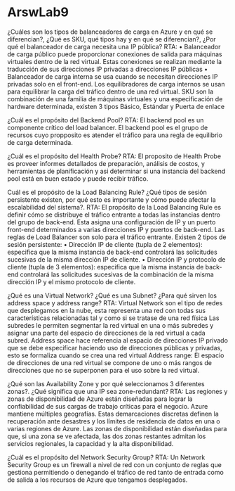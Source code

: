 # ArswLab9

¿Cuáles son los tipos de balanceadores de carga en Azure y en qué se diferencian?, ¿Qué es SKU, qué tipos hay y en qué se diferencian?, ¿Por qué el balanceador de carga necesita una IP pública?
RTA: 
•	Balanceador de carga público puede proporcionar conexiones de salida para máquinas virtuales dentro de la red virtual. Estas conexiones se realizan mediante la traducción de sus direcciones IP privadas a direcciones IP públicas
•	Balanceador de carga interna se usa cuando se necesitan direcciones IP privadas solo en el front-end. Los equilibradores de carga internos se usan para equilibrar la carga del tráfico dentro de una red virtual. 
SKU son la combinación de una familia de máquinas virtuales y una especificación de hardware determinada, existen 3 tipos Básico, Estándar y Puerta de enlace

¿Cuál es el propósito del Backend Pool?
RTA: El backend pool es un componente crítico del load balancer. El backend pool es el grupo de recursos cuyo propposito es atender el tráfico para una regla de equilibrio de carga determinada.

¿Cuál es el propósito del Health Probe?
RTA: El proposito de Health Probe es proveer informes detallados de preparación, análisis de costos, y herramientas de planificación y asi determinar si una instancia del backend pool está en buen estado y puede recibir tráfico.

Cuál es el propósito de la Load Balancing Rule? ¿Qué tipos de sesión persistente existen, por qué esto es importante y cómo puede afectar la escalabilidad del sistema?.
RTA: El propósito de la Load Balancing Rule es definir cómo se distribuye el tráfico entrante a todas las instancias dentro del grupo de back-end. Esta asigna una configuración de IP y un puerto front-end determinados a varias direcciones IP y puertos de back-end. Las reglas de Load Balancer son solo para el tráfico entrante.
Existen 2 tipos de sesión persistente:
•	Dirección IP de cliente (tupla de 2 elementos): especifica que la misma instancia de back-end controlará las solicitudes sucesivas de la misma dirección IP de cliente.
•	Dirección IP y protocolo de cliente (tupla de 3 elementos): especifica que la misma instancia de back-end controlará las solicitudes sucesivas de la combinación de la misma dirección IP y el mismo protocolo de cliente.


¿Qué es una Virtual Network? ¿Qué es una Subnet? ¿Para qué sirven los address space y address range?
RTA: Virtual Network son el tipo de redes que desplegamos en la nube, esta representa una red con todas sus características relacionadas tal y como si se tratase de una red física
Las subredes le permiten segmentar la red virtual en una o más subredes y asignar una parte del espacio de direcciones de la red virtual a cada subred.
Address space hace referencia al espacio de direcciones IP privado que se debe especificar haciendo uso de direcciones públicas y privadas, esto se formaliza cuando se crea una red virtual
Address range: El espacio de direcciones de una red virtual se compone de uno o más rangos de direcciones que no se superponen para el uso sobre la red virtual.


¿Qué son las Availability Zone y por qué seleccionamos 3 diferentes zonas?. ¿Qué significa que una IP sea zone-redundant?
RTA: Las regiones y zonas de disponibilidad de Azure están diseñadas para lograr la confiabilidad de sus cargas de trabajo críticas para el negocio. Azure mantiene múltiples geografías. Estas demarcaciones discretas definen la recuperación ante desastres y los límites de residencia de datos en una o varias regiones de Azure.  Las zonas de disponibilidad están diseñadas para que, si una zona se ve afectada, las dos zonas restantes admitan los servicios regionales, la capacidad y la alta disponibilidad.

¿Cuál es el propósito del Network Security Group?
RTA: Un Network Security Group es un firewall a nivel de red con un conjunto de reglas que gestiona permitiendo o denegando el tráfico de red tanto de entrada como de salida a los recursos de Azure que tengamos desplegados.
